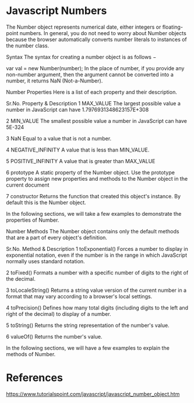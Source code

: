 # Javascript Numbers

The Number object represents numerical date, either integers or floating-point numbers. In general, you do not need to worry about Number objects because the browser automatically converts number literals to instances of the number class.

Syntax
The syntax for creating a number object is as follows −

var val = new Number(number);
In the place of number, if you provide any non-number argument, then the argument cannot be converted into a number, it returns NaN (Not-a-Number).

Number Properties
Here is a list of each property and their description.

Sr.No.	Property & Description
1	MAX_VALUE
The largest possible value a number in JavaScript can have 1.7976931348623157E+308

2	MIN_VALUE
The smallest possible value a number in JavaScript can have 5E-324

3	NaN
Equal to a value that is not a number.

4	NEGATIVE_INFINITY
A value that is less than MIN_VALUE.

5	POSITIVE_INFINITY
A value that is greater than MAX_VALUE

6	prototype
A static property of the Number object. Use the prototype property to assign new properties and methods to the Number object in the current document

7	constructor
Returns the function that created this object's instance. By default this is the Number object.

In the following sections, we will take a few examples to demonstrate the properties of Number.

Number Methods
The Number object contains only the default methods that are a part of every object's definition.

Sr.No.	Method & Description
1	toExponential()
Forces a number to display in exponential notation, even if the number is in the range in which JavaScript normally uses standard notation.

2	toFixed()
Formats a number with a specific number of digits to the right of the decimal.

3	toLocaleString()
Returns a string value version of the current number in a format that may vary according to a browser's local settings.

4	toPrecision()
Defines how many total digits (including digits to the left and right of the decimal) to display of a number.

5	toString()
Returns the string representation of the number's value.

6	valueOf()
Returns the number's value.

In the following sections, we will have a few examples to explain the methods of Number.

# References
https://www.tutorialspoint.com/javascript/javascript_number_object.htm
